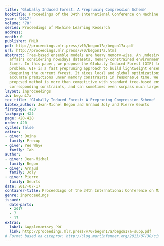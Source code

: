 ```yaml
---
title: 'Globally Induced Forest: A Prepruning Compression Scheme'
booktitle: Proceedings of the 34th International Conference on Machine Learning
year: '2017'
volume: '70'
series: Proceedings of Machine Learning Research
address: 
month: 0
publisher: PMLR
pdf: http://proceedings.mlr.press/v70/begon17a/begon17a.pdf
url: http://proceedings.mlr.press/v70/begon17a.html
abstract: Tree-based ensemble models are heavy memory-wise. An undesired state of
  affairs considering nowadays datasets, memory-constrained environment and fitting/prediction
  times. In this paper, we propose the Globally Induced Forest (GIF) to remedy this
  problem. GIF is a fast prepruning approach to build lightweight ensembles by iteratively
  deepening the current forest. It mixes local and global optimizations to produce
  accurate predictions under memory constraints in reasonable time. We show that the
  proposed method is more than competitive with standard tree-based ensembles under
  corresponding constraints, and can sometimes even surpass much larger models.
layout: inproceedings
id: begon17a
tex_title: 'Globally Induced Forest: A Prepruning Compression Scheme'
bibtex_author: Jean-Michel Begon and Arnaud Joly and Pierre Geurts
firstpage: 420
lastpage: 428
page: 420-428
order: 420
cycles: false
editor:
- given: Doina
  family: Precup
- given: Yee Whye
  family: Teh
author:
- given: Jean-Michel
  family: Begon
- given: Arnaud
  family: Joly
- given: Pierre
  family: Geurts
date: 2017-07-17
container-title: Proceedings of the 34th International Conference on Machine Learning
genre: inproceedings
issued:
  date-parts:
  - 2017
  - 7
  - 17
extras:
- label: Supplementary PDF
  link: http://proceedings.mlr.press/v70/begon17a/begon17a-supp.pdf
# Format based on citeproc: http://blog.martinfenner.org/2013/07/30/citeproc-yaml-for-bibliographies/
---
```


